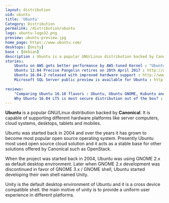 ```yaml
---
layout: distribution
uid: ubuntu
title: 'Ubuntu'
Category: Distribution
permalink: /distribution/ubuntu
logo: ubuntu-logo32.png
preview: ubuntu-preview.jpg
home_page: https://www.ubuntu.com/
desktops: [Unity]
base : [debian]
description : Ubuntu is a popular GNU/Linux distribution backed by Canonical. It is capable of supporting a wide range of hardware platforms like server computers, cloud systems, desktops, tablets and mobiles. Stories and reviews on Ubuntu
stories:
    Ubuntu on AWS gets better performance by AWS-tuned Kernel : "Ubuntu on AWS gets improved performance using AWS-tuned kernel"
    Ubuntu 12.04 Precise Pangolin retires on 28th April 2017 : http://www.open-source-feed.com/2017/03/ubuntu-1204-precise-pangolin-retires-on.html
    Ubuntu 16.04.2 released with improved hardware support : http://www.open-source-feed.com/2017/02/ubuntu-16042-released-with-improved.html
    Microsoft SQL Server public preview is available for Ubuntu : http://www.open-source-feed.com/2016/11/microsoft-sql-server-public-preview-is.html
    
reviews:
    "Comparing Ubuntu 16.10 flavors : Ubuntu, Ubuntu GNOME, Kubuntu and Xubuntu" : http://www.open-source-feed.com/2016/11/comparing-ubuntu-1610-flavors-ubuntu.html
    Why Ubuntu 16.04 LTS is most secure distribution out of the box? : http://www.open-source-feed.com/2016/12/why-ubuntu-1604-lts-is-most-secure.html
---
```


**Ubuntu** is a popular GNU/Linux distribution backed by **Canonical**. It is capable of supporting
different hardware platforms like server computers, cloud systems, desktops, tablets and mobiles.

Ubuntu was started back in 2004 and over the years it has grown to become most popular open source operating system. Presently Ubuntu most used open source cloud solution and it acts as a stable base for other solutions offered by Canonical such as OpenStack. 

When the project was started back in 2004, Ubuntu was using GNOME 2.x as default desktop environment. Later when GNOME 2.x development was discontinued in favor of GNOME 3.x / GNOME shell, Ubuntu started developing their own shell named Unity.

Unity is the default desktop environment of Ubuntu and it is a cross device compatible shell. the
main motive of unity is to provide a uniform user experience in different platforms.
